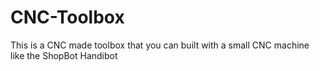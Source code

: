 CNC-Toolbox
===========

This is a CNC made toolbox that you can built with a small CNC machine like the ShopBot Handibot
